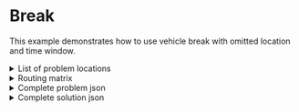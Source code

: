 # Break

This example demonstrates how to use vehicle break with omitted location and time window.

<details>
    <summary>List of problem locations</summary><p>

```json
{{#include ../../../../examples/json-pragmatic/data/break.basic.locations.json}}
```

</p></details>

<details>
    <summary>Routing matrix</summary><p>

```json
{{#include ../../../../examples/json-pragmatic/data/break.basic.matrix.json}}
```

</p></details>


<details>
    <summary>Complete problem json</summary><p>

```json
{{#include ../../../../examples/json-pragmatic/data/break.basic.problem.json}}
```

</p></details>

<details>
    <summary>Complete solution json</summary><p>

```json
{{#include ../../../../examples/json-pragmatic/data/break.basic.solution.json}}
```

</p></details>
